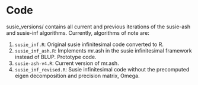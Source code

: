 # Code

susie_versions/ contains all current and previous iterations of the susie-ash and susie-inf algorithms. Currently, algorithms of note are:

1. `susie_inf.R`: Original susie infinitesimal code converted to R.
2. `susie_inf_ash.R`: Implements mr.ash in the susie infinitesimal framework instead of BLUP. Prototype code.
3. `susie-ash-v4.R`: Current version of mr.ash.
4. `susie_inf_revised.R`: Susie infinitesimal code without the precomputed eigen decomposition and precision matrix, Omega.
